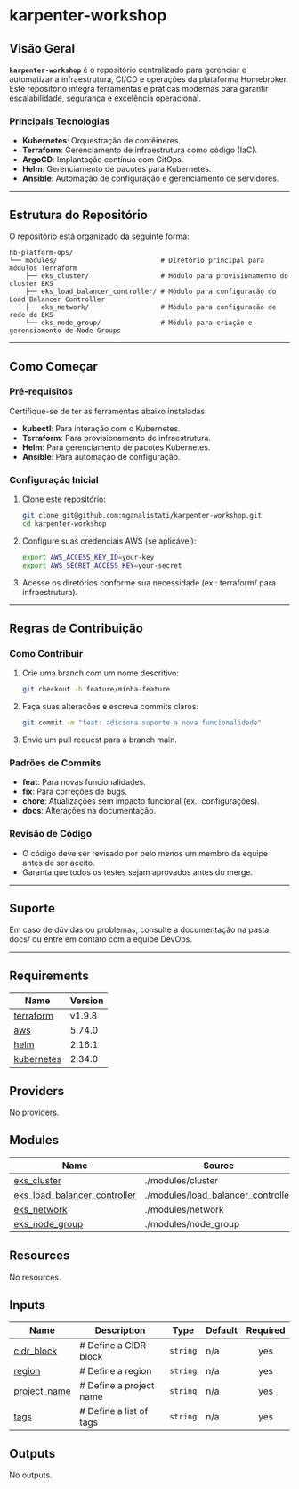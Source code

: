 # karpenter-workshop

## Visão Geral  
**`karpenter-workshop`** é o repositório centralizado para gerenciar e automatizar a infraestrutura, CI/CD e operações da plataforma Homebroker. Este repositório integra ferramentas e práticas modernas para garantir escalabilidade, segurança e excelência operacional.  

### Principais Tecnologias  
- **Kubernetes**: Orquestração de contêineres.  
- **Terraform**: Gerenciamento de infraestrutura como código (IaC).  
- **ArgoCD**: Implantação contínua com GitOps.  
- **Helm**: Gerenciamento de pacotes para Kubernetes.  
- **Ansible**: Automação de configuração e gerenciamento de servidores.  

---

## Estrutura do Repositório  
O repositório está organizado da seguinte forma:  
```plaintext
hb-platform-ops/
└── modules/                          # Diretório principal para módulos Terraform
    ├── eks_cluster/                  # Módulo para provisionamento do cluster EKS
    ├── eks_load_balancer_controller/ # Módulo para configuração do Load Balancer Controller
    ├── eks_network/                  # Módulo para configuração de rede do EKS
    └── eks_node_group/               # Módulo para criação e gerenciamento de Node Groups
```

---   

## Como Começar  

### Pré-requisitos  
Certifique-se de ter as ferramentas abaixo instaladas:  
- **kubectl**: Para interação com o Kubernetes.  
- **Terraform**: Para provisionamento de infraestrutura.  
- **Helm**: Para gerenciamento de pacotes Kubernetes.  
- **Ansible**: Para automação de configuração.  

### Configuração Inicial  
1. Clone este repositório:  
   ```bash
   git clone git@github.com:mganalistati/karpenter-workshop.git
   cd karpenter-workshop
2. Configure suas credenciais AWS (se aplicável):
   ```bash 
   export AWS_ACCESS_KEY_ID=your-key 
   export AWS_SECRET_ACCESS_KEY=your-secret
3. Acesse os diretórios conforme sua necessidade (ex.: terraform/ para infraestrutura).

---

## Regras de Contribuição

### Como Contribuir
1. Crie uma branch com um nome descritivo:
   ```bash
   git checkout -b feature/minha-feature
2. Faça suas alterações e escreva commits claros:
   ```bash
   git commit -m "feat: adiciona suporte a nova funcionalidade"
3. Envie um pull request para a branch main.

### Padrões de Commits
- **feat**: Para novas funcionalidades.
- **fix**: Para correções de bugs.
- **chore**: Atualizações sem impacto funcional (ex.: configurações).
- **docs**: Alterações na documentação.

### Revisão de Código
- O código deve ser revisado por pelo menos um membro da equipe antes de ser aceito.
- Garanta que todos os testes sejam aprovados antes do merge.

---

## Suporte
Em caso de dúvidas ou problemas, consulte a documentação na pasta docs/ ou entre em contato com a equipe DevOps.

---

## Requirements

| Name | Version |
|------|---------|
| <a name="requirement_terraform"></a> [terraform](#requirement\_terraform) | v1.9.8 |
| <a name="requirement_aws"></a> [aws](#requirement\_aws) | 5.74.0 |
| <a name="requirement_helm"></a> [helm](#requirement\_helm) | 2.16.1 |
| <a name="requirement_kubernetes"></a> [kubernetes](#requirement\_kubernetes) | 2.34.0 |

## Providers

No providers.

## Modules

| Name | Source | Version |
|------|--------|---------|
| <a name="module_eks_cluster"></a> [eks\_cluster](#module\_eks\_cluster) | ./modules/cluster | n/a |
| <a name="module_eks_load_balancer_controller"></a> [eks\_load\_balancer\_controller](#module\_eks\_load\_balancer\_controller) | ./modules/load_balancer_controller | n/a |
| <a name="module_eks_network"></a> [eks\_network](#module\_eks\_network) | ./modules/network | n/a |
| <a name="module_eks_node_group"></a> [eks\_node\_group](#module\_eks\_node\_group) | ./modules/node_group | n/a |

## Resources

No resources.

## Inputs

| Name | Description | Type | Default | Required |
|------|-------------|------|---------|:--------:|
| <a name="input_cidr_block"></a> [cidr\_block](#input\_cidr\_block) | # Define a CIDR block | `string` | n/a | yes |
| <a name="input_organization"></a> [region](#input\_region) | # Define a region | `string` | n/a | yes |
| <a name="input_project_name"></a> [project\_name](#input\_project\_name) | # Define a project name | `string` | n/a | yes |
| <a name="input_region"></a> [tags](#input\_tags) | # Define a list of tags | `string` | n/a | yes |

## Outputs

No outputs.
